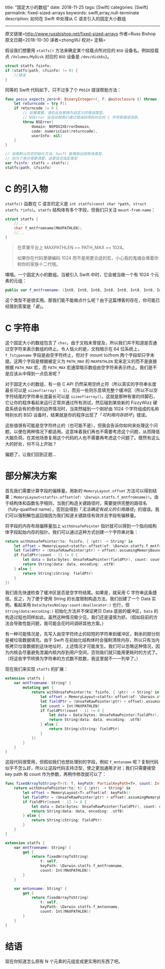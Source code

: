 title: "固定大小的数组"
date: 2018-11-25
tags: [Swift]
categories: [Swift]
permalink: fixed-sized-arrays
keywords: swift,array,null-terminate
description: 如何在 Swift 中处理从 C 语言引入的固定大小数组

---
原文链接=http://www.russbishop.net/fixed-sized-arrays
作者=Russ Bishop
原文日期=2018-10-30
译者=zhongWJ
校对=
定稿=

<!--此处开始正文-->

假设我们想要用 `statfs()` 方法来确定某个挂载点所对应的 `BSD` 设备名。例如挂载点 `/Volumes/MyDisk` 对应的 `BSD` 设备是 `/dev/disk6s2`。

```c
struct statfs fsinfo;
if (statfs(path, &fsinfo) != 0) {
    //错误
}
```

同等的 Swift 代码如下，只不过多了个 `POSIX` 错误帮助方法：

```swift
func posix_expects_zero<R: BinaryInteger>(_ f: @autoclosure () throws -> R) throws {
    let returncode = try f()
    if returncode != 0 {
        // 如果需要，请在此处替换为自定义的错误类型。
        // NSError 会自动帮我们通过错误码得到对应的 C 字符串错误消息。
        throw NSError(
            domain: NSPOSIXErrorDomain,
            code: numericCast(returncode),
            userInfo: nil)
    }
}

// 采用默认的空初始化方法。Swift 能推断出结构体类型，
// 但为了表示得更清楚，这里显式指定类型
var fsinfo: statfs = statfs()
statfs(path, &fsinfo)

```

# C 的引入物

`statfs()` 函数在 C 语言的定义是 `int statfs(const char *path, struct statfs *info)`。`statfs` 结构体有多个字段，但我们只关注 `mount-from-name`：

```c
struct statfs {
    //...
    char f_mntfromname[MAXPATHLEN];
    //...
}
```

>在苹果平台上 MAXPATHLEN == PATH_MAX == 1024。
>
>如果你在代码里硬编码 1024 而不是用更合适的宏，小心我的鬼魂会缠着你和你的家族十二代哦。

噢哦。一个固定大小的数组。当被引入 Swift 中时，它会被当做一个有 1024 个元素的元组：

```swift
public var f_mntfromname: (Int8, Int8, Int8, Int8, Int8, Int8, Int8, Int8, Int8, Int8, Int8, Int8, Int8, Int8, Int8, Int8, Int8, Int8, Int8, Int8, Int8, Int8, Int8, Int8, Int8, Int8, Int8, Int8, Int8, Int8, Int8, Int8, Int8, Int8, Int8, Int8, Int8, Int8, Int8, Int8, Int8, Int8, Int8, Int8, Int8, Int8, Int8, Int8, Int8, Int8, Int8, Int8, Int8, Int8, Int8, Int8, Int8, Int8, Int8, Int8, Int8, Int8, Int8, Int8, Int8, Int8, Int8, Int8, Int8, Int8, Int8, Int8, Int8, Int8, Int8, Int8, Int8, Int8, Int8, Int8, Int8, Int8, Int8, Int8, Int8, Int8, Int8, Int8, Int8, Int8, Int8, Int8, Int8, Int8, Int8, Int8, Int8, Int8, Int8, Int8, Int8, Int8, Int8, Int8, Int8, Int8, Int8, Int8, Int8, Int8, Int8, Int8, Int8, Int8, Int8, Int8, Int8, Int8, Int8, Int8, Int8, Int8, Int8, Int8, Int8, Int8, Int8, Int8, Int8, Int8, Int8, Int8, Int8, Int8, Int8, Int8, Int8, Int8, Int8, Int8, Int8, Int8, Int8, Int8, Int8, Int8, Int8, Int8, Int8, Int8, Int8, Int8, Int8, Int8, Int8, Int8, Int8, Int8, Int8, Int8, Int8, Int8, Int8, Int8, Int8, Int8, Int8, Int8, Int8, Int8, Int8, Int8, Int8, Int8, Int8, Int8, Int8, Int8, Int8, Int8, Int8, Int8, Int8, Int8, Int8, Int8, Int8, Int8, Int8, Int8, Int8, Int8, Int8, Int8, Int8, Int8, Int8, Int8, Int8, Int8, Int8, Int8, Int8, Int8, Int8, Int8, Int8, Int8, Int8, Int8, Int8, Int8, Int8, Int8, Int8, Int8, Int8, Int8, Int8, Int8, Int8, Int8, Int8, Int8, Int8, Int8, Int8, Int8, Int8, Int8, Int8, Int8, Int8, Int8, Int8, Int8, Int8, Int8, Int8, Int8, Int8, Int8, Int8, Int8, Int8, Int8, Int8, Int8, Int8, Int8, Int8, Int8, Int8, Int8, Int8, Int8, Int8, Int8, Int8, Int8, Int8, Int8, Int8, Int8, Int8, Int8, Int8, Int8, Int8, Int8, Int8, Int8, Int8, Int8, Int8, Int8, Int8, Int8, Int8, Int8, Int8, Int8, Int8, Int8, Int8, Int8, Int8, Int8, Int8, Int8, Int8, Int8, Int8, Int8, Int8, Int8, Int8, Int8, Int8, Int8, Int8, Int8, Int8, Int8, Int8, Int8, Int8, Int8, Int8, Int8, Int8, Int8, Int8, Int8, Int8, Int8, Int8, Int8, Int8, Int8, Int8, Int8, Int8, Int8, Int8, Int8, Int8, Int8, Int8, Int8, Int8, Int8, Int8, Int8, Int8, Int8, Int8, Int8, Int8, Int8, Int8, Int8, Int8, Int8, Int8, Int8, Int8, Int8, Int8, Int8, Int8, Int8, Int8, Int8, Int8, Int8, Int8, Int8, Int8, Int8, Int8, Int8, Int8, Int8, Int8, Int8, Int8, Int8, Int8, Int8, Int8, Int8, Int8, Int8, Int8, Int8, Int8, Int8, Int8, Int8, Int8, Int8, Int8, Int8, Int8, Int8, Int8, Int8, Int8, Int8, Int8, Int8, Int8, Int8, Int8, Int8, Int8, Int8, Int8, Int8, Int8, Int8, Int8, Int8, Int8, Int8, Int8, Int8, Int8, Int8, Int8, Int8, Int8, Int8, Int8, Int8, Int8, Int8, Int8, Int8, Int8, Int8, Int8, Int8, Int8, Int8, Int8, Int8, Int8, Int8, Int8, Int8, Int8, Int8, Int8, Int8, Int8, Int8, Int8, Int8, Int8, Int8, Int8, Int8, Int8, Int8, Int8, Int8, Int8, Int8, Int8, Int8, Int8, Int8, Int8, Int8, Int8, Int8, Int8, Int8, Int8, Int8, Int8, Int8, Int8, Int8, Int8, Int8, Int8, Int8, Int8, Int8, Int8, Int8, Int8, Int8, Int8, Int8, Int8, Int8, Int8, Int8, Int8, Int8, Int8, Int8, Int8, Int8, Int8, Int8, Int8, Int8, Int8, Int8, Int8, Int8, Int8, Int8, Int8, Int8, Int8, Int8, Int8, Int8, Int8, Int8, Int8, Int8, Int8, Int8, Int8, Int8, Int8, Int8, Int8, Int8, Int8, Int8, Int8, Int8, Int8, Int8, Int8, Int8, Int8, Int8, Int8, Int8, Int8, Int8, Int8, Int8, Int8, Int8, Int8, Int8, Int8, Int8, Int8, Int8, Int8, Int8, Int8, Int8, Int8, Int8, Int8, Int8, Int8, Int8, Int8, Int8, Int8, Int8, Int8, Int8, Int8, Int8, Int8, Int8, Int8, Int8, Int8, Int8, Int8, Int8, Int8, Int8, Int8, Int8, Int8, Int8, Int8, Int8, Int8, Int8, Int8, Int8, Int8, Int8, Int8, Int8, Int8, Int8, Int8, Int8, Int8, Int8, Int8, Int8, Int8, Int8, Int8, Int8, Int8, Int8, Int8, Int8, Int8, Int8, Int8, Int8, Int8, Int8, Int8, Int8, Int8, Int8, Int8, Int8, Int8, Int8, Int8, Int8, Int8, Int8, Int8, Int8, Int8, Int8, Int8, Int8, Int8, Int8, Int8, Int8, Int8, Int8, Int8, Int8, Int8, Int8, Int8, Int8, Int8, Int8, Int8, Int8, Int8, Int8, Int8, Int8, Int8, Int8, Int8, Int8, Int8, Int8, Int8, Int8, Int8, Int8, Int8, Int8, Int8, Int8, Int8, Int8, Int8, Int8, Int8, Int8, Int8, Int8, Int8, Int8, Int8, Int8, Int8, Int8, Int8, Int8, Int8, Int8, Int8, Int8, Int8, Int8, Int8, Int8, Int8, Int8, Int8, Int8, Int8, Int8, Int8, Int8, Int8, Int8, Int8, Int8, Int8, Int8, Int8, Int8, Int8, Int8, Int8, Int8, Int8, Int8, Int8, Int8, Int8, Int8, Int8, Int8, Int8, Int8, Int8, Int8, Int8, Int8, Int8, Int8, Int8, Int8, Int8, Int8, Int8, Int8, Int8, Int8, Int8, Int8, Int8, Int8, Int8, Int8, Int8, Int8, Int8, Int8, Int8, Int8, Int8, Int8, Int8, Int8, Int8, Int8, Int8, Int8, Int8, Int8, Int8, Int8, Int8, Int8, Int8, Int8, Int8, Int8, Int8, Int8, Int8, Int8, Int8, Int8, Int8, Int8, Int8, Int8, Int8, Int8, Int8, Int8, Int8, Int8, Int8, Int8, Int8, Int8, Int8, Int8, Int8, Int8, Int8, Int8, Int8, Int8, Int8, Int8, Int8, Int8, Int8, Int8, Int8, Int8, Int8, Int8, Int8, Int8, Int8, Int8, Int8, Int8, Int8, Int8, Int8, Int8, Int8, Int8, Int8, Int8, Int8, Int8, Int8, Int8, Int8, Int8, Int8, Int8, Int8, Int8, Int8, Int8, Int8, Int8, Int8, Int8, Int8, Int8, Int8, Int8, Int8, Int8, Int8, Int8, Int8, Int8, Int8, Int8, Int8, Int8, Int8, Int8, Int8, Int8, Int8, Int8, Int8, Int8, Int8, Int8, Int8, Int8, Int8, Int8, Int8, Int8, Int8, Int8, Int8, Int8, Int8, Int8, Int8, Int8, Int8, Int8, Int8, Int8, Int8, Int8, Int8, Int8, Int8, Int8, Int8, Int8, Int8, Int8, Int8, Int8, Int8, Int8, Int8, Int8, Int8, Int8, Int8, Int8, Int8, Int8, Int8, Int8, Int8, Int8, Int8, Int8, Int8, Int8, Int8, Int8, Int8, Int8, Int8, Int8, Int8, Int8, Int8, Int8, Int8, Int8, Int8, Int8, Int8, Int8, Int8, Int8, Int8, Int8, Int8, Int8, Int8, Int8, Int8, Int8, Int8, Int8, Int8, Int8, Int8, Int8, Int8, Int8, Int8, Int8, Int8, Int8, Int8, Int8, Int8, Int8, Int8, Int8, Int8, Int8, Int8, Int8, Int8, Int8, Int8, Int8, Int8, Int8, Int8, Int8, Int8, Int8, Int8, Int8, Int8, Int8, Int8, Int8, Int8, Int8, Int8, Int8, Int8, Int8, Int8, Int8, Int8, Int8, Int8, Int8, Int8, Int8, Int8, Int8, Int8, Int8, Int8, Int8, Int8, Int8, Int8, Int8, Int8, Int8, Int8, Int8, Int8, Int8, Int8, Int8, Int8, Int8, Int8, Int8, Int8, Int8, Int8, Int8, Int8, Int8, Int8, Int8, Int8, Int8, Int8, Int8, Int8, Int8, Int8, Int8, Int8, Int8, Int8, Int8, Int8, Int8, Int8, Int8, Int8, Int8, Int8, Int8, Int8, Int8)
```

这个类型不是很实用。那我们能不能做点什么呢？由于这篇博客的存在，你可能已经猜到答案是「*是*」。

# C 字符串

这个固定大小的数组包含了 `char`。由于文档未曾提及，所以我们并不知道是否通过空字符来表示数组的终止。令人恼火的是，文档暗示在 64 位系统上，`f_fstypename` 字段是由空字符终止，但对于 mount to/from 两个字段却只字未提。这两个字段是根据被定义为 `PATH_MAX` 的 `MAXPATHLEN` 宏来定义的而不是直接根据 `PATH_MAX` 宏，而 `PATH_MAX` 宏通常暗示数组由空字符来表示终止。我们是不是应该从中得到一点启发呢？

对于固定大小的数组，有一些 C API 仍然采用空终止符（所以真实的字符串长度最长可以是 `sizeof(array) - 1`），而另一些则乐意填充整个缓冲区（所以不以空字符结尾的字符串长度最长可以是 `sizeof(array)`）。这就是那种有害的绊脚石，它让你的程序看起来运行正常并通过所有测试，然后碰到某些新的 FizzyWizz 硬盘系统会有的奇怪的边界情况时，当突然碰到一个刚好由 1024 个字符组成的名称特别长的 BSD 设备时，结果就是你的程序出现了「*可利用内存损坏*」错误。

这些值很有可能是空字符终止的（也可能不是），但我会告诉你如何来处理这个问题，以便在两种情况下都适用。这意味着我们再也不需要考虑这个问题，从而降低大脑负荷。在其他场景复用这个代码的人也不需要再考虑这个问题了。既然有这么大的好处，何不马上开始？

偏题了，让我们回到正题...

# 部分解决方案

首先我们需要计算字段的偏移量。用新的 `MemoryLayout.offset` 方法可以得到结果：`MemoryLayout<statfs>.offset(of: \Darwin.statfs.f_mntfromname)!`。由于结构体和函数名字相同，当我们构造关键路径时，需要提供完整的路径名（fully-qualified name），否则会得到「*无法确定有歧义的引用路径*」的错误。我们可以强制解包返回值因为我们知道关键路径有效并且字段有偏移量。

将字段的内存布局偏移量加上 `withUnsafePointer` 指针就可以得到一个指向结构体字段起始内存的指针。我们可以通过这种方式创建一个字符串对象：

```swift
return withUnsafePointer(to: fsinfo, { (ptr) -> String? in
    let offset = MemoryLayout<statfs>.offset(of: \Darwin.statfs.f_mntfromname)!
    let fieldPtr = (UnsafeRawPointer(ptr) + offset).assumingMemoryBound(to: UInt8.self)
    if fieldPtr[count - 1] != 0 {
        let data = Data(bytes: UnsafeRawPointer(fieldPtr), count: count)
        return String(data: data, encoding: .utf8)
    } else {
        return String(cString: fieldPtr)
    }
})
```

我们首先快速检查了缓冲区是否是空字符结尾。如果是，就采用 C 字符串这条捷径。反之，为了便于使用 String 的长度限制构造方法，我们创建了一个 Data 实例。看起来用 `Data(bytesNoCopy:count:deallocator:)` 也行，但 `String(data:encoding:)` 初始化方法并不保证拷贝 Data 底层的缓冲区，`Data` 的构造过程也同样如此。虽然这种情况极少见，我们还是谨慎为好。（假如目前的方法会导致性能问题，我可能会花时间调研其他方案。）

有一种可能情况是，先写入由空字符终止的较短的字符串到缓冲区，剩余的部分则是被垃圾数据填充。由于 Swift 在初始化结构体时会强制清除内存，所以只有当内核拷贝垃圾数据到这块地址时，上述情况才可能发生。我们可以忽略这种情况，因为内核会尽量避免泄漏内核内存到用户空间，否则我们就只能用更耗时的方式了。（将这些字节转换为字符串的方式数不胜数，我这里就不一一列举了。）

现在我们来实现 `statfs` 的扩展：

```swift
extension statfs {
    var mntfromname: String? {
        mutating get {
            return withUnsafePointer(to: fsinfo, { (ptr) -> String? in
                let offset = MemoryLayout<statfs>.offset(of: \Darwin.statfs.f_mntfromname)!
                let fieldPtr = (UnsafeRawPointer(ptr) + offset).assumingMemoryBound(to: UInt8.self)
                let count = Int(MAXPATHLEN)
                if fieldPtr[count - 1] != 0 {
                    let data = Data(bytes: UnsafeRawPointer(fieldPtr), count: count)
                    return String(data: data, encoding: .utf8)
                } else {
                    return String(cString: fieldPtr)
                }
            })
        }
    }
}
```

这段代码很管用，但假如我们也想处理别的字段，例如 `f_mntoname` 呢？复制代码似乎不怎么好，所以让这段代码支持泛型，使之更加通用才对；我们只需要接受 key path 和 count 作为参数，再稍作修改就可以了：

```swift
func fixedArrayToString<T>(t: T, keyPath: PartialKeyPath<T>, count: Int) -> String? {
    return withUnsafePointer(to: t) { (ptr) -> String? in
        let offset = MemoryLayout<T>.offset(of: keyPath)!
        let fieldPtr = (UnsafeRawPointer(ptr) + offset).assumingMemoryBound(to: UInt8.self)
        if fieldPtr[count - 1] != 0 {
            let data = Data(bytes: UnsafeRawPointer(fieldPtr), count: count)
            return String(data: data, encoding: .utf8)
        } else {
            return String(cString: fieldPtr)
        }
    }
}

extension statfs {
    var mntfromname: String? {
        get {
            return fixedArrayToString(
                t: self,
                keyPath: \Darwin.statfs.f_mntfromname,
                count: Int(MAXPATHLEN))
        }
    }

    var mntonname: String? {
        get {
            return fixedArrayToString(
                t: self,
                keyPath: \Darwin.statfs.f_mntonname,
                count: Int(MAXPATHLEN))
        }
    }
}
```

# 结语

现在你知道怎么把有 N 个元素的元组变成更实用的东西了吧。